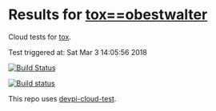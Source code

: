 # Results for [tox==obestwalter](https://m.devpi.net/obestwalter/dev/tox/obestwalter)

Cloud tests for [tox](https://github.com/tox-dev/tox).

Test triggered at: Sat Mar  3 14:05:56 2018

[![Build Status](https://travis-ci.org/tox-dev/devpi-cloud-test-tox.svg?branch=master)](https://travis-ci.org/tox-dev/devpi-cloud-test-tox)

[![Build status](https://ci.appveyor.com/api/projects/status/98yyno2u5fpnds4l/branch/master?svg=true)](https://ci.appveyor.com/project/obestwalter/devpi-cloud-test-tox/branch/master)

This repo uses [devpi-cloud-test](https://github.com/obestwalter/devpi-cloud-test).
